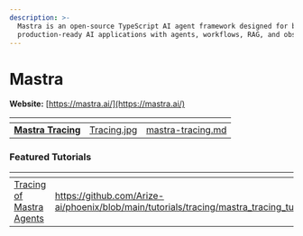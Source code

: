 ```yaml
---
description: >-
  Mastra is an open-source TypeScript AI agent framework designed for building
  production-ready AI applications with agents, workflows, RAG, and observability
---
```


# Mastra

**Website:** [https://mastra.ai/](https://mastra.ai/)

<table data-card-size="large" data-view="cards"><thead><tr><th></th><th data-hidden data-card-cover data-type="files"></th><th data-hidden data-card-target data-type="content-ref"></th></tr></thead><tbody><tr><td><a href="mastra-tracing.md"><strong>Mastra Tracing</strong></a></td><td><a href="../../.gitbook/assets/Tracing.jpg">Tracing.jpg</a></td><td><a href="mastra-tracing.md">mastra-tracing.md</a></td></tr></tbody></table>

### Featured Tutorials

<table data-view="cards"><thead><tr><th></th><th data-hidden data-card-target data-type="content-ref"></th><th data-hidden data-card-cover data-type="files"></th></tr></thead><tbody><tr><td><a href="https://github.com/Arize-ai/phoenix/blob/main/tutorials/tracing/mastra_tracing_tutorial.ipynb">Tracing of Mastra Agents</a></td><td><a href="https://github.com/Arize-ai/phoenix/blob/main/tutorials/tracing/mastra_tracing_tutorial.ipynb">https://github.com/Arize-ai/phoenix/blob/main/tutorials/tracing/mastra_tracing_tutorial.ipynb</a></td><td><a href="../../.gitbook/assets/Tutorials.jpg">Tutorials.jpg</a></td></tr></tbody></table> 